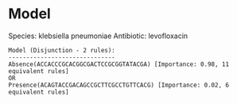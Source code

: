 
# Model

Species: klebsiella pneumoniae
Antibiotic: levofloxacin

```
Model (Disjunction - 2 rules):
------------------------------
Absence(ACCACCCGCACGGCGACTCCGCGGTATACGA) [Importance: 0.98, 11 equivalent rules]
OR
Presence(ACAGTACCGACAGCCGCTTCGCCTGTTCACG) [Importance: 0.02, 6 equivalent rules]

```


